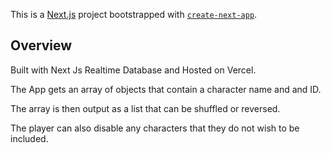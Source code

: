This is a [Next.js](https://nextjs.org/) project bootstrapped with [`create-next-app`](https://github.com/vercel/next.js/tree/canary/packages/create-next-app).

## Overview
Built with Next Js Realtime Database and Hosted on Vercel.

The App gets an array of objects that contain a character name and and ID. 

The array is then output as a list that can be shuffled or reversed. 

The player can also disable any characters that they do not wish to be included. 
